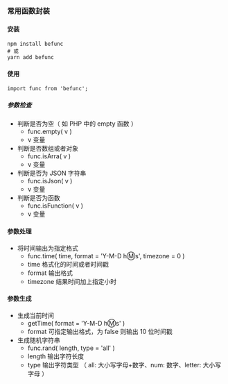 ### 常用函数封装

#### 安装

```
npm install befunc
# 或
yarn add befunc
```

#### 使用

```
import func from 'befunc';
```

##### 参数检查
- 判断是否为空（ 如 PHP 中的 empty 函数 ）
  - func.empty( v )
  - v 变量
- 判断是否数组或者对象
  - func.isArra( v )
  - v 变量
- 判断是否为 JSON 字符串
  - func.isJson( v )
  - v 变量
- 判断是否为函数
  - func.isFunction( v )
  - v 变量


#### 参数处理
- 将时间输出为指定格式
  - func.time( time, format = 'Y-M-D h:m:s', timezone = 0 )
  - time 格式化的时间或者时间戳
  - format 输出格式
  - timezone 结果时间加上指定小时

#### 参数生成
- 生成当前时间
  - getTime( format = 'Y-M-D h:m:s' )
  - format 可指定输出格式，为 false 则输出 10 位时间戳
- 生成随机字符串
  - func.rand( length, type = 'all' )
  - length 输出字符长度
  - type 输出字符类型 （ all: 大小写字母+数字、num: 数字、letter: 大小写字母 ）


